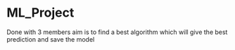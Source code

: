 # ML_Project
Done with 3 members 
aim is to find a best algorithm which will give the best prediction and save the model
